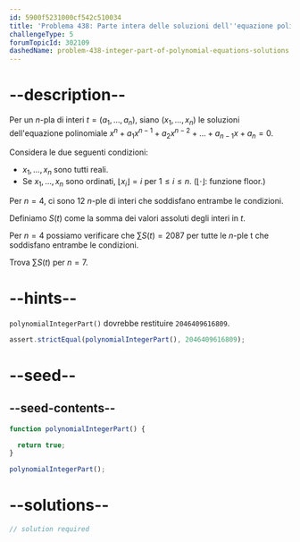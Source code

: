 ```yaml
---
id: 5900f5231000cf542c510034
title: 'Problema 438: Parte intera delle soluzioni dell''equazione polinomiale'
challengeType: 5
forumTopicId: 302109
dashedName: problem-438-integer-part-of-polynomial-equations-solutions
---
```


# --description--

Per un $n$-pla di interi $t = (a_1, \ldots, a_n)$, siano $(x_1, \ldots, x_n)$ le soluzioni dell'equazione polinomiale $x^n + a_1x^{n - 1} + a_2x^{n - 2} + \ldots + a_{n - 1}x + a_n = 0$.

Considera le due seguenti condizioni:

- $x_1, \ldots, x_n$ sono tutti reali.
- Se $x_1, ..., x_n$ sono ordinati, $⌊x_i⌋ = i$ per $1 ≤ i ≤ n$. ($⌊·⌋:$ funzione floor.)

Per $n = 4$, ci sono 12 $n$-ple di interi che soddisfano entrambe le condizioni.

Definiamo $S(t)$ come la somma dei valori assoluti degli interi in $t$.

Per $n = 4$ possiamo verificare che $\sum S(t) = 2087$ per tutte le $n$-ple t che soddisfano entrambe le condizioni.

Trova $\sum S(t)$ per $n = 7$.

# --hints--

`polynomialIntegerPart()` dovrebbe restituire `2046409616809`.

```js
assert.strictEqual(polynomialIntegerPart(), 2046409616809);
```

# --seed--

## --seed-contents--

```js
function polynomialIntegerPart() {

  return true;
}

polynomialIntegerPart();
```

# --solutions--

```js
// solution required
```
